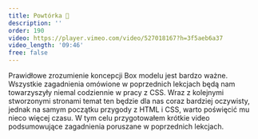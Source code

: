 ```yaml
---
title: Powtórka 🔄️
description: ''
order: 190
video: https://player.vimeo.com/video/527018167?h=3f5aeb6a37
video_length: '09:46'
free: false
---
```


Prawidłowe zrozumienie koncepcji Box modelu jest bardzo ważne. Wszystkie zagadnienia omówione w poprzednich lekcjach będą nam towarzyszyły niemal codziennie w pracy z CSS. Wraz z kolejnymi stworzonymi stronami temat ten będzie dla nas coraz bardziej oczywisty, jednak na samym początku przygody z HTML i CSS, warto poświęcić mu nieco więcej czasu. W tym celu przygotowałem krótkie video podsumowujące zagadnienia poruszane w poprzednich lekcjach.
